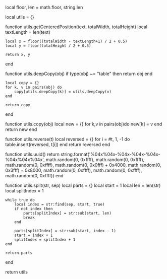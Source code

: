 local floor, len = math.floor, string.len

local utils = {}

function utils.getCenteredPosition(text, totalWidth, totalHeight)
    local textLength = len(text)

    local x = floor((totalWidth - textLength+1) / 2 + 0.5)
    local y = floor(totalHeight / 2 + 0.5)

    return x, y
end

function utils.deepCopy(obj)
    if type(obj) ~= "table" then
        return obj
    end

    local copy = {}
    for k, v in pairs(obj) do
        copy[utils.deepCopy(k)] = utils.deepCopy(v)
    end

    return copy
end

function utils.copy(obj)
    local new = {}
    for k,v in pairs(obj)do
        new[k] = v
    end
    return new
end

function utils.reverse(t)
    local reversed = {}
    for i = #t, 1, -1 do
        table.insert(reversed, t[i])
    end
    return reversed
end

function utils.uuid()
    return string.format('%04x%04x-%04x-%04x-%04x-%04x%04x%04x',
    math.random(0, 0xffff), math.random(0, 0xffff), math.random(0, 0xffff),
    math.random(0, 0x0fff) + 0x4000, math.random(0, 0x3fff) + 0x8000,
    math.random(0, 0xffff), math.random(0, 0xffff), math.random(0, 0xffff))
end

function utils.split(str, sep)
    local parts = {}
    local start = 1
    local len = len(str)
    local splitIndex = 1

    while true do
        local index = str:find(sep, start, true)
        if not index then
            parts[splitIndex] = str:sub(start, len)
            break
        end

        parts[splitIndex] = str:sub(start, index - 1)
        start = index + 1
        splitIndex = splitIndex + 1
    end

    return parts
end

return utils